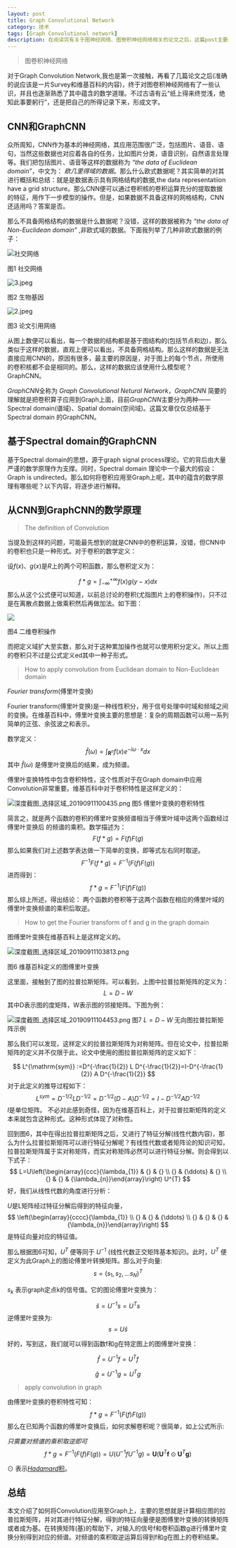 ```yaml
---
layout: post
title: Graph Convolutional Network
category: 技术
tags: [Graph Convolutional network]
description: 在阅读完有关于图神经网络、图卷积神经网络相关的论文之后，这篇post主要是对图卷积神经网络进行总结。
---
```



> 图卷积神经网络

对于Graph Convolution Network,我也是第一次接触，再看了几篇论文之后(准确的说应该是一片Survey和维基百科的内容)，终于对图卷积神经网络有了一些认识，并且也逐渐熟悉了其中蕴含的数学道理。不过古语有云“纸上得来终觉浅，绝知此事要躬行”，还是把自己的所得记录下来，形成文字。

## CNN和GraphCNN

众所周知，CNN作为基本的神经网络，其应用范围很广泛，包括图片、语音、语句，当然这些数据也对应着各自的任务，比如图片分类，语音识别，自然语言处理等。我们把包括图片、语音等这样的数据称为 *“the data of Euclidean domain”*，中文为： *欧几里得域的数据*。那么什么欧式数据呢？其实简单的对其进行概括和总结：就是是数据表示具有网格结构的数据,the data representatiion have a grid structure。那么CNN便可以通过卷积核的卷积运算充分的提取数据的特征，用作下一步模型的操作。但是，如果数据不具备这样的网格结构，CNN还适用吗？答案是否。

那么不具备网格结构的数据是什么数据呢？没错，这样的数据被称为 *“the data of Non-Euclidean domain”* ,非欧式域的数据。下面我列举了几种非欧式数据的例子：


![社交网络](https://ws1.sinaimg.cn/large/006CCxP6gy1g6urgp7jlfj30ae03raa2.jpg)

图1 社交网络

![3.jpeg](https://ws1.sinaimg.cn/large/006CCxP6ly1g6uriydy35j308504smx6.jpg)

图2 生物基因

![2.jpeg](https://ws1.sinaimg.cn/large/006CCxP6ly1g6urjh6i8vj308k04kdfs.jpg)

图3 论文引用网络



从图上数便可以看出，每一个数据的结构都是基于图结构的(包括节点和边)，那么类似于这样的数据，直观上便可以看出，不具备网格结构。那么这样的数据是无法直接应用CNN的，原因有很多，最主要的原因是，对于图上的每个节点，所使用的卷积核都不会是相同的。那么，这样的数据应该使用什么模型呢？GraphCNN。

*GraphCNN*全称为 *Graph Convolutional Netural Network*，*GraphCNN* 简要的理解就是把卷积算子应用到Graph上面，目前*GraphCNN*主要分为两种——Spectral domain(谱域)、Spatial domain(空间域)。这篇文章仅仅总结基于Spectral domain 的GraphCNN。


## 基于Spectral domain的GraphCNN
基于Spectral domain的思想，源于graph signal process理论。它的背后由大量严谨的数学原理作为支撑。同时，Spectral domain 理论中一个最大的假设：Graph is undirected。那么如何将卷积应用至Graph上呢，其中的蕴含的数学原理有哪些呢？以下内容，将逐步进行解释。

## 从CNN到GraphCNN的数学原理

>The definition of Convolution

当提及到这样的问题，可能最先想到的就是CNN中的卷积运算，没错，但CNN中的卷积也只是一种形式。对于卷积的数学定义：

设$f(x)$、$g(x)$是$R$上的两个可积函数，那么卷积定义为：

$$
f*g = \int_{-\infty}^{+\infty}f(x)g(y-x)dx
$$
那么从这个公式便可以知道，以前总讨论的卷积(尤指图片上的卷积操作)，只不过是在离散点数据上做乘积然后再做加法。如下图：


![](https://pic1.zhimg.com/50/v2-15fea61b768f7561648dbea164fcb75f_hd.webp)

图4 二维卷积操作


而把定义域扩大至实数，那么对于这种累加操作也就可以使用积分定义。所以上图的卷积只不过是公式定义ed其中一种子形式。

> How to apply convolution from Euclidean domain to Non-Euclidean domain

*Fourier transform*(傅里叶变换)

Fourier transform(傅里叶变换)是一种线性积分，用于信号处理中时域和频域之间的变换。在维基百科中，傅里叶变换主要的思想是：复杂的周期函数可以用一系列简单的正弦、余弦波之和表示。

数学定义：
$$
\hat{f}(\omega)=\int_{\mathbf{R}^{n}} f(x) e^{-i \omega \cdot x} d x
$$
其中 $\hat{f}(\omega)$ 是傅里叶变换后的结果，成为频谱。

傅里叶变换特性中包含卷积特性，这个性质对于在Graph domain中应用Convolution非常重要。维基百科中对于卷积特性是这样定义的：


![深度截图_选择区域_20190911100435.png](https://ws1.sinaimg.cn/large/006CCxP6gy1g6vcnl2ho1j319a068407.jpg)
图5 傅里叶变换的卷积特性




简言之，就是两个函数的卷积的傅里叶变换频谱相当于傅里叶域中这两个函数经过傅里叶变换后
的频谱的乘积。数学描述为：
$$
F(f*g) = F(f)F(g)
$$
那么如果我们对上述数学表达做一下简单的变换，即等式左右同时取逆。
$$
F^{-1}F(f*g) = F^{-1}(F(f)F(g))
$$
进而得到：
$$
f*g =  F^{-1}(F(f)F(g))
$$
那么综上所述，得出结论：
两个函数的卷积等于这两个函数在相应的傅里叶域的傅里叶变换频谱的乘积后取逆。

> How to get the Fourier transform of f and g in the graph domain

图傅里叶变换在维基百科上是这样定义的。


![深度截图_选择区域_20190911103813.png](https://ws1.sinaimg.cn/large/006CCxP6gy1g6vdmb0tbdj31550j3tbf.jpg)

图6 维基百科定义的图傅里叶变换


这里面，接触到了图的拉普拉斯矩阵。可以看到，上图中拉普拉斯矩阵的定义为：
$$
L = D - W 
$$
其中D表示图的度矩阵，W表示图的邻接矩阵。下图为例：


![深度截图_选择区域_20190911104453.png](https://ws1.sinaimg.cn/large/006CCxP6ly1g6vdt9hux9j31450bkmz8.jpg)
图7 $L = D - W$ 无向图拉普拉斯矩阵示例


那么我们可以发现，这样定义的拉普拉斯矩阵为对称矩阵。但在论文中，拉普拉斯矩阵的定义并不仅限于此，论文中使用的图拉普拉斯矩阵的定义如下：

$$
L^{\mathrm{sym}} :=D^{-\frac{1}{2}} L D^{-\frac{1}{2}}=I-D^{-\frac{1}{2}} A D^{-\frac{1}{2}}
$$
对于此定义的推导过程如下：
$$
L^{sym} = D^{-1/2}LD^{-1/2}=D^{-1/2}(D-A)D^{-1/2}=I-D^{-1/2}AD^{-1/2}  
$$
$I$是单位矩阵。
不必对此感到奇怪，因为在维基百科上，对于拉普拉斯矩阵的定义本来就包含这种形式。这种形式体现了对称性。

回到图6，其中在得出拉普拉斯矩阵之后，又进行了特征分解(线性代数内容)，那么为什么拉普拉斯矩阵可以进行特征分解呢？有线性代数或者矩阵论的知识可知，拉普拉斯矩阵属于实对称矩阵，而实对称矩阵必然可以进行特征分解。则会得到以下式子：
$$
L=U\left(\begin{array}{ccc}{\lambda_{1}} & {} & {} \\ {} & {\ddots} & {} \\ {} & {} & {\lambda_{n}}\end{array}\right) U^{T}
$$
好，我们从线性代数的角度进行分析：

$U$是L矩阵经过特征分解后得到的特征向量，
$$
\left(\begin{array}{cccc}{\lambda_{1}} \\ {} & {} & {\ddots} \\ {} & {} & {} & {\lambda_{n}}\end{array}\right)
$$
是特征向量对应的特征值。

那么根据图6可知，$U^T$ 便等同于 $U^{-1}$ (线性代数正交矩阵基本知识)。此时，$U^T$ 便定义为此Graph上的图论傅里叶转换矩阵。那么对于向量:
$$
s=\left(s_{1}, s_{2}, \ldots s_{N}\right)^{T}
$$

$s_k$ 表示graph定点k的信号值。它的图论傅里叶变换为：

$$
\hat{s}=U^{-1}s=U^{T}s
$$
逆傅里叶变换为:
$$
s = U\hat{s}
$$

好的，写到这，我们就可以得到函数f和g在特定图上的图傅里叶变换：

$$
\hat{f}=U^{-1}f=U^{T}f
$$

$$
\hat{g}=U^{-1}g=U^{T}g
$$

>apply convolution in graph

由傅里叶变换的卷积特性可知：
$$
f*g =  F^{-1}(F(f)F(g))
$$
那么在已知两个函数的傅里叶变换后，如何求解卷积呢？很简单，如上公式所示:

*_只需要对频谱的乘积取逆即可_*
$$
f*g =  F^{-1}(F(f)F(g))=U(U^{-1}fU^{-1}g)=
\mathbf{U}\left(\mathbf{U}^{T} \mathbf{f} \odot \mathbf{U}^{T} \mathbf{g}\right)
$$

$\odot$ 表示[*Hadamard*积](https://en.wikipedia.org/wiki/Hadamard_product_(matrices))。

## 总结
本文介绍了如何将Convolution应用至Graph上，主要的思想就是计算相应图的拉普拉斯矩阵，并对其进行特征分解，得到的特征向量便是图傅里叶变换的转换矩阵或者成为基。在转换矩阵(基)的帮助下，对输入的信号f和卷积函数g进行傅里叶变换分别得到对应的频谱。对频谱的乘积取逆运算后得到f和g在图上的卷积结果。



